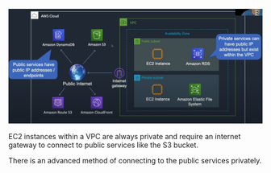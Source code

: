 ![](../Images/AWSPublicVsPrivate.PNG)

EC2 instances within a VPC are always private and require an internet gateway to connect to public services like the S3 bucket.

There is an advanced method of connecting to the public services privately.